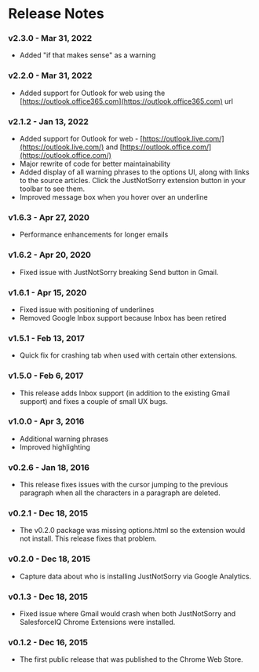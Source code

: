 # Release Notes

### v2.3.0 - Mar 31, 2022
* Added "if that makes sense" as a warning

### v2.2.0 - Mar 31, 2022
* Added support for Outlook for web using the [https://outlook.office365.com](https://outlook.office365.com) url

### v2.1.2 - Jan 13, 2022
* Added support for Outlook for web - [https://outlook.live.com/](https://outlook.live.com/) and [https://outlook.office.com/](https://outlook.office.com/)
* Major rewrite of code for better maintainability
* Added display of all warning phrases to the options UI, along with links to the source articles.  Click the JustNotSorry extension button in your toolbar to see them.
* Improved message box when you hover over an underline

### v1.6.3 - Apr 27, 2020
* Performance enhancements for longer emails

### v1.6.2 - Apr 20, 2020
* Fixed issue with JustNotSorry breaking Send button in Gmail.

### v1.6.1 - Apr 15, 2020
* Fixed issue with positioning of underlines
* Removed Google Inbox support because Inbox has been retired

### v1.5.1 - Feb 13, 2017
* Quick fix for crashing tab when used with certain other extensions.

### v1.5.0 - Feb 6, 2017
* This release adds Inbox support (in addition to the existing Gmail support) and fixes a couple of small UX bugs.

### v1.0.0 - Apr 3, 2016
* Additional warning phrases
* Improved highlighting

### v0.2.6 - Jan 18, 2016
* This release fixes issues with the cursor jumping to the previous paragraph when all the characters in a paragraph are deleted.

### v0.2.1 - Dec 18, 2015
* The v0.2.0 package was missing options.html so the extension would not install. This release fixes that problem.

### v0.2.0 - Dec 18, 2015
* Capture data about who is installing JustNotSorry via Google Analytics.

### v0.1.3 - Dec 18, 2015
* Fixed issue where Gmail would crash when both JustNotSorry and SalesforceIQ Chrome Extensions were installed.

### v0.1.2 - Dec 16, 2015
* The first public release that was published to the Chrome Web Store.